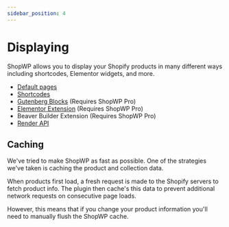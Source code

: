 ```yaml
---
sidebar_position: 4
---
```


# Displaying

ShopWP allows you to display your Shopify products in many different ways including shortcodes, Elementor widgets, and more.

- [Default pages](/guides/default-pages)
- [Shortcodes](/shortcodes/wps_products)
- [Gutenberg Blocks](/guides/gutenberg-blocks) (Requires ShopWP Pro)
- [Elementor Extension](/guides/elementor-extension) (Requires ShopWP Pro)
- Beaver Builder Extension (Requires ShopWP Pro)
- [Render API](/guides/render-api)

## Caching

We've tried to make ShopWP as fast as possible. One of the strategies we've taken is caching the product and collection data.

When products first load, a fresh request is made to the Shopify servers to fetch product info. The plugin then cache's this data to prevent additional network requests on consecutive page loads.

However, this means that if you change your product information you'll need to manually flush the ShopWP cache.
